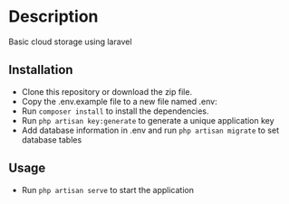 # Description

Basic cloud storage using laravel


## Installation

- Clone this repository or download the zip file.
- Copy the .env.example file to a new file named .env:
- Run `composer install` to install the dependencies.
- Run `php artisan key:generate` to generate a unique application key
- Add database information in .env and run `php artisan migrate` to set database tables

## Usage

- Run `php artisan serve` to start the application
